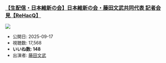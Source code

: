 ### [【生配信・日本維新の会】日本維新の会・藤田文武共同代表 記者会見【ReHacQ】](https://www.youtube.com/watch?v=h2uDUojYzT0)
[![](https://img.youtube.com/vi/h2uDUojYzT0/sddefault.jpg)](https://www.youtube.com/watch?v=h2uDUojYzT0)
-   公開日: 2025-09-17
-   視聴数: 17,568
-   **いいね数: 148**
-   出演者: [藤田文武](/rehacq_fan/people/藤田文武 "wikilink")

